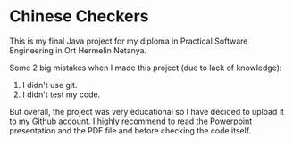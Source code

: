 # Chinese Checkers
This is my final Java project for my diploma in Practical Software Engineering in Ort Hermelin Netanya.

Some 2 big mistakes when I made this project (due to lack of knowledge):
  1. I didn't use git.
  2. I didn't test my code.

But overall, the project was very educational so I have decided to upload it to my Github account.
I highly recommend to read the Powerpoint presentation and the PDF file and before checking the code itself.

